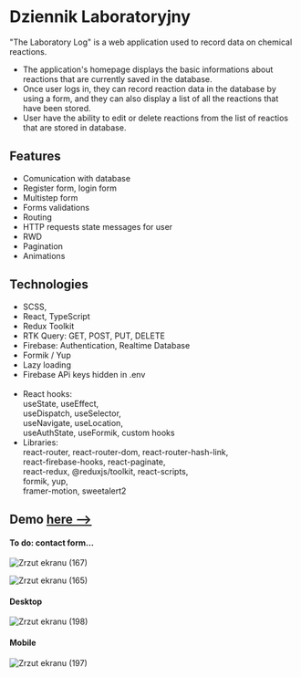 # Dziennik Laboratoryjny

"The Laboratory Log" is a web application used to record data on chemical reactions. <br/>
- The application's homepage displays the basic informations about reactions that are currently saved in the database. <br/>
- Once user logs in, they can record reaction data in the database by using a form, and they can also display a list of all the reactions that have been stored. <br/>
- User have the ability to edit or delete reactions from the list of reactios that are stored in database.   

## Features
* Comunication with database
* Register form, login form 
* Multistep form
* Forms validations 
* Routing
* HTTP requests state messages for user
* RWD
* Pagination 
* Animations

## Technologies  
* SCSS,
* React, TypeScript
* Redux Toolkit 
* RTK Query: GET, POST, PUT, DELETE
* Firebase: Authentication, Realtime Database 
* Formik / Yup 
* Lazy loading
* Firebase APi keys hidden in .env
 <br/><br/>
* React hooks: <br/> useState, useEffect, <br/> useDispatch, useSelector, <br/> useNavigate, useLocation, <br/> useAuthState, useFormik, custom hooks
* Libraries: <br/>
react-router, react-router-dom, react-router-hash-link, <br/>
react-firebase-hooks, react-paginate,<br/>
react-redux, @reduxjs/toolkit, react-scripts,<br/>
formik, yup, <br/>
framer-motion, sweetalert2


## Demo <a href = "https://krzysztofe.github.io/Laboratory_Lab/"> here --></a>
#### To do: contact form...

![Zrzut ekranu (167)](https://user-images.githubusercontent.com/96065197/232578699-b9280879-5829-44e3-9016-bbe2c5e6f97a.png)

![Zrzut ekranu (165)](https://user-images.githubusercontent.com/96065197/232578229-bd210d87-bc1e-4a30-a531-d606b4a69d71.png)

#### Desktop

![Zrzut ekranu (198)](https://github.com/Krzysztofe/Laboratory_Lab/assets/96065197/a5d117c2-aebb-4e78-9656-8cb2aa13de8d)



#### Mobile


![Zrzut ekranu (197)](https://github.com/Krzysztofe/Laboratory_Lab/assets/96065197/2f38f502-281a-4924-9ada-19e5bcb7662f)


